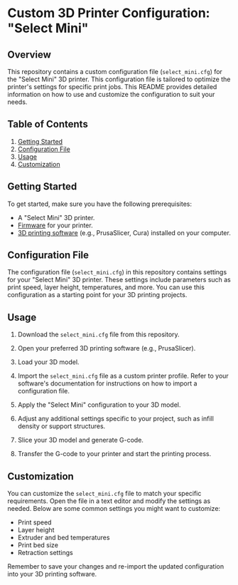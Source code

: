 # Custom 3D Printer Configuration: "Select Mini"

## Overview

This repository contains a custom configuration file (`select_mini.cfg`) for the "Select Mini" 3D printer. This configuration file is tailored to optimize the printer's settings for specific print jobs. This README provides detailed information on how to use and customize the configuration to suit your needs.

## Table of Contents

1. [Getting Started](#getting-started)
2. [Configuration File](#configuration-file)
3. [Usage](#usage)
4. [Customization](#customization)

## Getting Started

To get started, make sure you have the following prerequisites:

- A "Select Mini" 3D printer.
- [Firmware](link-to-firmware-repo) for your printer.
- [3D printing software](link-to-slicer-software) (e.g., PrusaSlicer, Cura) installed on your computer.

## Configuration File

The configuration file (`select_mini.cfg`) in this repository contains settings for your "Select Mini" 3D printer. These settings include parameters such as print speed, layer height, temperatures, and more. You can use this configuration as a starting point for your 3D printing projects.

## Usage

1. Download the `select_mini.cfg` file from this repository.

2. Open your preferred 3D printing software (e.g., PrusaSlicer).

3. Load your 3D model.

4. Import the `select_mini.cfg` file as a custom printer profile. Refer to your software's documentation for instructions on how to import a configuration file.

5. Apply the "Select Mini" configuration to your 3D model.

6. Adjust any additional settings specific to your project, such as infill density or support structures.

7. Slice your 3D model and generate G-code.

8. Transfer the G-code to your printer and start the printing process.

## Customization

You can customize the `select_mini.cfg` file to match your specific requirements. Open the file in a text editor and modify the settings as needed. Below are some common settings you might want to customize:

- Print speed
- Layer height
- Extruder and bed temperatures
- Print bed size
- Retraction settings

Remember to save your changes and re-import the updated configuration into your 3D printing software.
